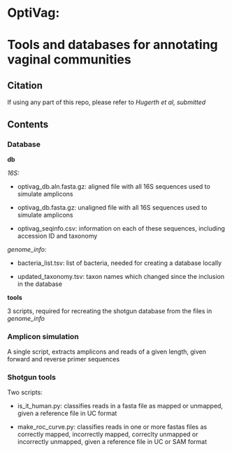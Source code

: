 # OptiVag:
# Tools and databases for annotating vaginal communities

## Citation
If using any part of this repo, please refer to _Hugerth et al, submitted_

## Contents
### Database
**db**

_16S:_ 

* optivag_db.aln.fasta.gz: aligned file with all 16S sequences used to simulate amplicons

*	optivag_db.fasta.gz: unaligned file with all 16S sequences used to simulate amplicons

*	optivag_seqinfo.csv: information on each of these sequences, including accession ID and taxonomy

_genome_info:_

* bacteria_list.tsv: list of bacteria, needed for creating a database locally

* updated_taxonomy.tsv: taxon names which changed since the inclusion in the database

**tools**

3 scripts, required for recreating the shotgun database from the files in _genome_info_

### Amplicon simulation
A single script, extracts amplicons and reads of a given length, given forward and reverse primer sequences 

### Shotgun tools
Two scripts:

* is_it_human.py: classifies reads in a fasta file as mapped or unmapped, given a reference file in UC format

*	make_roc_curve.py: classifies reads in one or more fastas files as correctly mapped, incorrectly mapped, correclty unmapped or incorrectly unmapped, given a reference file in UC or SAM format
